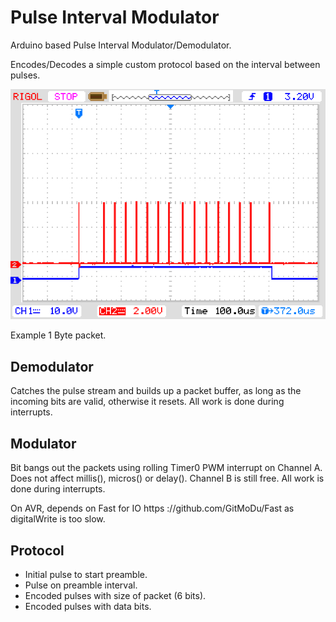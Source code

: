 # Pulse Interval Modulator

Arduino based Pulse Interval Modulator/Demodulator.

Encodes/Decodes a simple custom protocol based on the interval between pulses.



![](https://github.com/GitMoDu/PulseIntervalModulator/blob/master/Media/example_1_byte.png?raw=true)

Example 1 Byte packet.


## Demodulator

Catches the pulse stream and builds up a packet buffer, as long as the incoming bits are valid, otherwise it resets.
All work is done during interrupts.

## Modulator
Bit bangs out the packets using rolling Timer0 PWM interrupt on Channel A. 
Does not affect millis(), micros() or delay(). Channel B is still free.
All work is done during interrupts.

On AVR, depends on Fast for IO https ://github.com/GitMoDu/Fast
as digitalWrite is too slow.

## Protocol

- Initial pulse to start preamble.
- Pulse on preamble interval.
- Encoded pulses with size of packet (6 bits).
- Encoded pulses with data bits.
